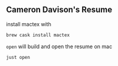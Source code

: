 ## Cameron Davison's Resume

install mactex with
```bash
brew cask install mactex
```

`open` will build and open the resume on mac
```bash
just open
```
